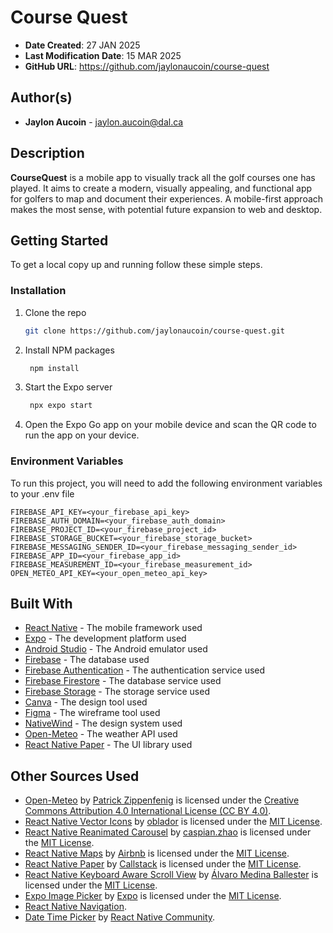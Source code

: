 # Course Quest

* **Date Created**: 27 JAN 2025
* **Last Modification Date**: 15 MAR 2025
* **GitHub URL**: <https://github.com/jaylonaucoin/course-quest>

## Author(s)

* **Jaylon Aucoin** - [jaylon.aucoin@dal.ca](mailto://jy349203@dal.ca)

## Description

**CourseQuest** is a mobile app to visually track all the golf courses one has played. It aims to create a modern, visually 
appealing, and functional app for golfers to map and document their experiences. A mobile-first approach makes the most 
sense, with potential future expansion to web and desktop.

## Getting Started

To get a local copy up and running follow these simple steps.

### Installation

1. Clone the repo
   ```sh
   git clone https://github.com/jaylonaucoin/course-quest.git
   ```
2. Install NPM packages
   ```sh
    npm install
    ```
3. Start the Expo server
   ```sh
    npx expo start
    ```
4. Open the Expo Go app on your mobile device and scan the QR code to run the app on your device.

### Environment Variables

To run this project, you will need to add the following environment variables to your .env file

```dotenv
FIREBASE_API_KEY=<your_firebase_api_key>
FIREBASE_AUTH_DOMAIN=<your_firebase_auth_domain>
FIREBASE_PROJECT_ID=<your_firebase_project_id>
FIREBASE_STORAGE_BUCKET=<your_firebase_storage_bucket>
FIREBASE_MESSAGING_SENDER_ID=<your_firebase_messaging_sender_id>
FIREBASE_APP_ID=<your_firebase_app_id>
FIREBASE_MEASUREMENT_ID=<your_firebase_measurement_id>
OPEN_METEO_API_KEY=<your_open_meteo_api_key>
```

## Built With

* [React Native](https://reactnative.dev/) - The mobile framework used
* [Expo](https://expo.io/) - The development platform used
* [Android Studio](https://developer.android.com/studio) - The Android emulator used
* [Firebase](https://firebase.google.com/) - The database used
* [Firebase Authentication](https://firebase.google.com/products/auth) - The authentication service used
* [Firebase Firestore](https://firebase.google.com/products/firestore) - The database service used
* [Firebase Storage](https://firebase.google.com/products/storage) - The storage service used
* [Canva](https://www.canva.com/) - The design tool used
* [Figma](https://www.figma.com/) - The wireframe tool used
* [NativeWind](https://native-wind.com/) - The design system used
* [Open-Meteo](https://open-meteo.com/en/license) - The weather API used
* [React Native Paper](https://callstack.github.io/react-native-paper/) - The UI library used

## Other Sources Used

* [Open-Meteo](https://open-meteo.com/en/license) by [Patrick Zippenfenig](https://zenodo.org/records/14582479) is licensed under the [Creative Commons Attribution 4.0 International License (CC BY 4.0)](https://creativecommons.org/licenses/by/4.0/).
* [React Native Vector Icons](https://oblador.github.io/react-native-vector-icons/) by [oblador](https://www.npmjs.com/~oblador) is licensed under the [MIT License](https://opensource.org/licenses/MIT).
* [React Native Reanimated Carousel](https://www.npmjs.com/package/react-native-reanimated-carousel) by [caspian.zhao](https://www.npmjs.com/~caspian.zhao) is licensed under the [MIT License](https://opensource.org/licenses/MIT).
* [React Native Maps](https://www.npmjs.com/package/react-native-maps) by [Airbnb](https://www.npmjs.com/~airbnb) is licensed under the [MIT License](https://raw.githubusercontent.com/airbnb/react-native-maps/master/LICENSE).
* [React Native Paper](https://callstack.github.io/react-native-paper/) by [Callstack](https://callstack.github.io/react-native-paper/) is licensed under the [MIT License](https://opensource.org/licenses/MIT).
* [React Native Keyboard Aware Scroll View](https://www.npmjs.com/package/react-native-keyboard-aware-scroll-view) by [Álvaro Medina Ballester](https://www.npmjs.com/~alvaromb) is licensed under the [MIT License](https://opensource.org/licenses/MIT).
* [Expo Image Picker](https://www.npmjs.com/package/expo-image-picker) by [Expo](https://docs.expo.dev/) is licensed under the [MIT License](https://opensource.org/licenses/MIT).
* [React Native Navigation](https://www.npmjs.com/package/@react-navigation/native).
* [Date Time Picker](https://www.npmjs.com/package/@react-native-community/datetimepicker) by [React Native Community](https://www.npmjs.com/~react-native-community).
